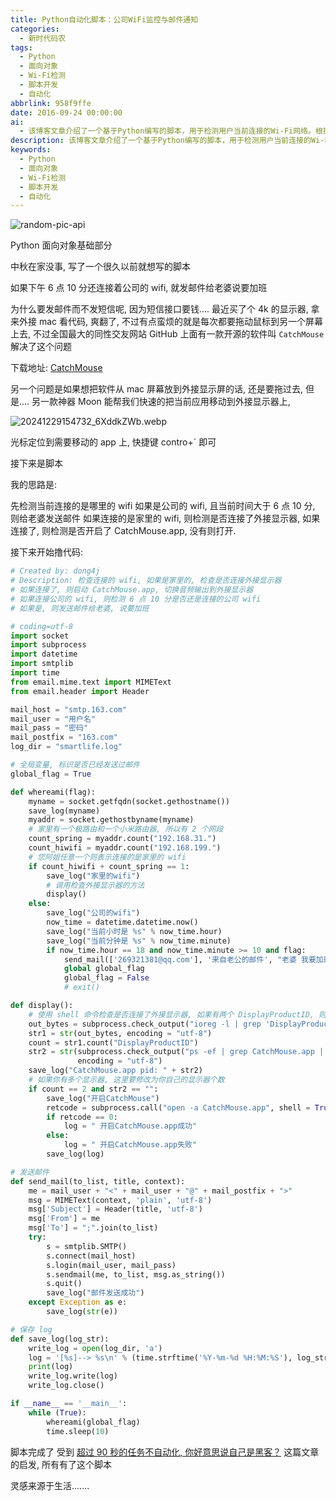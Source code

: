 ```yaml
---
title: Python自动化脚本：公司WiFi监控与邮件通知
categories:
  - 新时代码农
tags:
  - Python
  - 面向对象
  - Wi-Fi检测
  - 脚本开发
  - 自动化
abbrlink: 958f9ffe
date: 2016-09-24 00:00:00
ai:
  - 该博客文章介绍了一个基于Python编写的脚本，用于检测用户当前连接的Wi-Fi网络。根据不同的Wi-Fi环境（如公司或家里），脚本会执行不同的操作：如果连接到公司的Wi-Fi且时间超过6点10分，则向指定邮箱发送邮件告知对方需要加班；如果连接到家里的Wi-Fi并连接了外接显示器但未开启CatchMouse软件，则会启动该软件。此外，文章还提到了GitHub上的开源软件Moon，以及一个关于自动化任务的博客文章。
description: 该博客文章介绍了一个基于Python编写的脚本，用于检测用户当前连接的Wi-Fi网络。根据不同的Wi-Fi环境（如公司或家里），脚本会执行不同的操作：如果连接到公司的Wi-Fi且时间超过6点10分，则向指定邮箱发送邮件告知对方需要加班；如果连接到家里的Wi-Fi并连接了外接显示器但未开启CatchMouse软件，则会启动该软件。此外，文章还提到了GitHub上的开源软件Moon，以及一个关于自动化任务的博客文章。
keywords:
  - Python
  - 面向对象
  - Wi-Fi检测
  - 脚本开发
  - 自动化
---
```


<!-- markdownlint-disable-next-line MD033 -->
<meta name="referrer" content="no-referrer"/>

![random-pic-api](https://api.dong4j.ink:1024/cover)

Python 面向对象基础部分

<!-- more -->

中秋在家没事, 写了一个很久以前就想写的脚本

如果下午 6 点 10 分还连接着公司的 wifi, 就发邮件给老婆说要加班

为什么要发邮件而不发短信呢, 因为短信接口要钱....
最近买了个 4k 的显示器, 拿来外接 mac 看代码, 爽翻了, 不过有点蛮烦的就是每次都要拖动鼠标到另一个屏幕上去, 不过全国最大的同性交友网站 GitHub
上面有一款开源的软件叫 `CatchMouse` 解决了这个问题

下载地址: [CatchMouse](http://https://github.com/ROUND/CatchMouse)

另一个问题是如果想把软件从 mac 屏幕放到外接显示屏的话, 还是要拖过去, 但是....
另一款神器 Moon 能帮我们快速的把当前应用移动到外接显示器上,

![20241229154732_6XddkZWb.webp](https://cdn.dong4j.site/source/image/20241229154732_6XddkZWb.webp)

光标定位到需要移动的 app 上, 快捷键 contro+` 即可

接下来是脚本

我的思路是:

先检测当前连接的是哪里的 wifi
如果是公司的 wifi, 且当前时间大于 6 点 10 分, 则给老婆发送邮件
如果连接的是家里的 wifi, 则检测是否连接了外接显示器,
如果连接了, 则检测是否开启了 CatchMouse.app, 没有则打开.

接下来开始撸代码:

```python
# Created by: dong4j
# Description: 检查连接的 wifi, 如果是家里的, 检查是否连接外接显示器
# 如果连接了, 则启动 CatchMouse.app, 切换音频输出到外接显示器
# 如果连接公司的 wifi, 则检测 6 点 10 分是否还是连接的公司 wifi
# 如果是, 则发送邮件给老婆, 说要加班

# coding=utf-8
import socket
import subprocess
import datetime
import smtplib
import time
from email.mime.text import MIMEText
from email.header import Header

mail_host = "smtp.163.com"
mail_user = "用户名"
mail_pass = "密码"
mail_postfix = "163.com"
log_dir = "smartlife.log"

# 全局变量, 标识是否已经发送过邮件
global_flag = True

def whereami(flag):
    myname = socket.getfqdn(socket.gethostname())
    save_log(myname)
    myaddr = socket.gethostbyname(myname)
    # 家里有一个极路由和一个小米路由器, 所以有 2 个网段
    count_spring = myaddr.count("192.168.31.")
    count_hiwifi = myaddr.count("192.168.199.")
    # 您阿姐任意一个则表示连接的是家里的 wifi
    if count_hiwifi + count_spring == 1:
        save_log("家里的wifi")
        # 调用检查外接显示器的方法
        display()
    else:
        save_log("公司的wifi")
        now_time = datetime.datetime.now()
        save_log("当前小时是 %s" % now_time.hour)
        save_log("当前分钟是 %s" % now_time.minute)
        if now_time.hour == 18 and now_time.minute >= 10 and flag:
            send_mail(['269321381@qq.com'], '来自老公的邮件', "老婆 我要加班,你先吃")
            global global_flag
            global_flag = False
            # exit()

def display():
    # 使用 shell 命令检查是否连接了外接显示器, 如果有两个 DisplayProductID, 则表示连接外接显示器, 还可以使用 system_profiler SPDisplaysDataType | grep Resolution
    out_bytes = subprocess.check_output("ioreg -l | grep 'DisplayProductID'", shell = True)
    str1 = str(out_bytes, encoding = "utf-8")
    count = str1.count("DisplayProductID")
    str2 = str(subprocess.check_output("ps -ef | grep CatchMouse.app | grep -v grep | awk '{ print $2 }'", shell = True),
               encoding = "utf-8")
    save_log("CatchMouse.app pid: " + str2)
    # 如果你有多个显示器, 这里要修改为你自己的显示器个数
    if count == 2 and str2 == "":
        save_log("开启CatchMouse")
        retcode = subprocess.call("open -a CatchMouse.app", shell = True)
        if retcode == 0:
            log = " 开启CatchMouse.app成功"
        else:
            log = " 开启CatchMouse.app失败"
        save_log(log)

# 发送邮件
def send_mail(to_list, title, context):
    me = mail_user + "<" + mail_user + "@" + mail_postfix + ">"
    msg = MIMEText(context, 'plain', 'utf-8')
    msg['Subject'] = Header(title, 'utf-8')
    msg['From'] = me
    msg['To'] = ";".join(to_list)
    try:
        s = smtplib.SMTP()
        s.connect(mail_host)
        s.login(mail_user, mail_pass)
        s.sendmail(me, to_list, msg.as_string())
        s.quit()
        save_log("邮件发送成功")
    except Exception as e:
        save_log(str(e))

# 保存 log
def save_log(log_str):
    write_log = open(log_dir, 'a')
    log = '[%s]--> %s\n' % (time.strftime('%Y-%m-%d %H:%M:%S'), log_str)
    print(log)
    write_log.write(log)
    write_log.close()

if __name__ == '__main__':
    while (True):
        whereami(global_flag)
        time.sleep(10)
```

脚本完成了
受到 [超过 90 秒的任务不自动化, 你好意思说自己是黑客？](http://http://blog.jobbole.com/95222/) 这篇文章的启发, 所有有了这个脚本

灵感来源于生活.......
